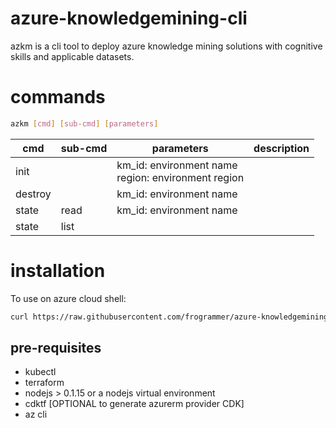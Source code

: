 # azure-knowledgemining-cli
azkm is a cli tool to deploy azure knowledge mining solutions with cognitive skills and applicable datasets.

 # commands
```bash
azkm [cmd] [sub-cmd] [parameters]

```
|cmd|sub-cmd|parameters|description|
|---|---|---|---|
|init||km_id: environment name</br>region: environment region||
|destroy||km_id: environment name||
|state|read|km_id: environment name||
|state|list|||

# installation
To use on azure cloud shell:
```bash
curl https://raw.githubusercontent.com/frogrammer/azure-knowledgemining-cli/main/cloudshell-install.sh | sh
```
## pre-requisites
 - kubectl 
 - terraform
 - nodejs > 0.1.15 or a nodejs virtual environment
 - cdktf [OPTIONAL to generate azurerm provider CDK]
 - az cli